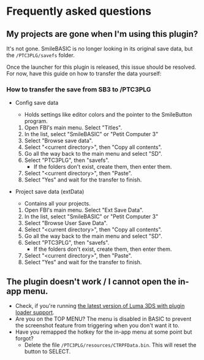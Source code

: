 # Frequently asked questions

## My projects are gone when I'm using this plugin?

It's not gone. SmileBASIC is no longer looking in its original save data, but the `/PTC3PLG/savefs` folder.

Once the launcher for this plugin is released, this issue should be resolved. For now, have this guide on how to transfer the data yourself:

### How to transfer the save from SB3 to /PTC3PLG

- Config save data
  - Holds settings like editor colors and the pointer to the SmileButton program.
  1. Open FBI's main menu. Select "Titles".
  2. In the list, select "SmileBASIC" or "Petit Computer 3"
  3. Select "Browse save data".
  4. Select "\<current directory>", then "Copy all contents".
  5. Go all the way back to the main menu and select "SD".
  6. Select "PTC3PLG", then "savefs".
      - If the folders don't exist, create them, then enter them.
  7. Select "\<current directory>", then "Paste".
  8. Select "Yes" and wait for the transfer to finish.

- Project save data (extData)
  - Contains all your projects.
  1. Open FBI's main menu. Select "Ext Save Data".
  2. In the list, select "SmileBASIC" or "Petit Computer 3"
  3. Select "Browse User Save Data".
  4. Select "\<current directory>", then "Copy all contents".
  5. Go all the way back to the main menu and select "SD".
  6. Select "PTC3PLG", then "savefs".
      - If the folders don't exist, create them, then enter them.
  7. Select "\<current directory>", then "Paste".
  8. Select "Yes" and wait for the transfer to finish.

## The plugin doesn't work / I cannot open the in-app menu.

- Check, if you're running [the latest version of Luma 3DS with plugin loader support](https://github.com/LumaTeam/Luma3DS/releases/latest).
- Are you on the TOP MENU? The menu is disabled in BASIC to prevent the screenshot feature from triggering when you don't want it to.
- Have you remapped the hotkey for the in-app menu at some point but forgot?
  - Delete the file `/PTC3PLG/resources/CTRPFData.bin`. This will reset the button to SELECT.
